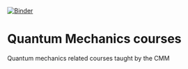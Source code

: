[![Binder](https://mybinder.org/badge_logo.svg)](https://mybinder.org/v2/gh/molmod/QuantumCourses/master)

# Quantum Mechanics courses
Quantum mechanics related courses taught by the CMM
